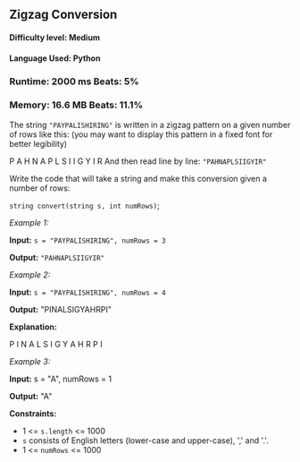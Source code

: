 ## Zigzag Conversion

#### **Difficulty level:** Medium

#### **Language Used:** Python

### Runtime: 2000 ms **Beats: 5%**
### Memory: 16.6 MB **Beats: 11.1%**

The string `"PAYPALISHIRING"` is written in a zigzag pattern on a given number of rows like this: (you may want to display this pattern in a fixed font for better legibility)

P   A   H   N
A P L S I I G
Y   I   R
And then read line by line: `"PAHNAPLSIIGYIR"`

Write the code that will take a string and make this conversion given a number of rows:

`string convert(string s, int numRows)`;

*Example 1:*

**Input:** `s = "PAYPALISHIRING", numRows = 3`

**Output:** `"PAHNAPLSIIGYIR"`

*Example 2:*

**Input:** `s = "PAYPALISHIRING", numRows = 4`

**Output:** "PINALSIGYAHRPI"

**Explanation:**

P     I    N
A   L S  I G
Y A   H R
P     I

*Example 3:*

**Input:** s = "A", numRows = 1

**Output:** "A"

**Constraints:**

- 1 <= `s.length` <= 1000
- `s` consists of English letters (lower-case and upper-case), ',' and '.'.
- 1 <= `numRows` <= 1000